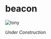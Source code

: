 # beacon
![tony](https://github.com/user-attachments/assets/827046d5-d030-4327-a0c4-08faeda64e25)

*Under Construction*
